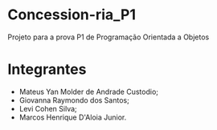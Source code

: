 # Concession-ria_P1
Projeto para a prova P1 de Programação Orientada a Objetos

# Integrantes

- Mateus Yan Molder de Andrade Custodio;
- Giovanna Raymondo dos Santos;
- Levi Cohen Silva;
- Marcos Henrique D'Aloia Junior.